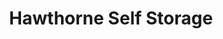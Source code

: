 ---
title: "Hawthorne Self Storage"
url: /hawthorne/hawthorne-self-storage/
shop: storage rental
---